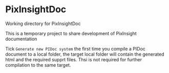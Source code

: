 # PixInsightDoc
Working directory for PixInsightDoc

This is a temporary project to share development of PixInsight documentation

Tick `Generate new PIDoc system` the first time you compile a PIDoc document to a local folder,
the target local folder will contain the generated html and the required supprt files.
Thsi is not required for further compilation to the same target.
